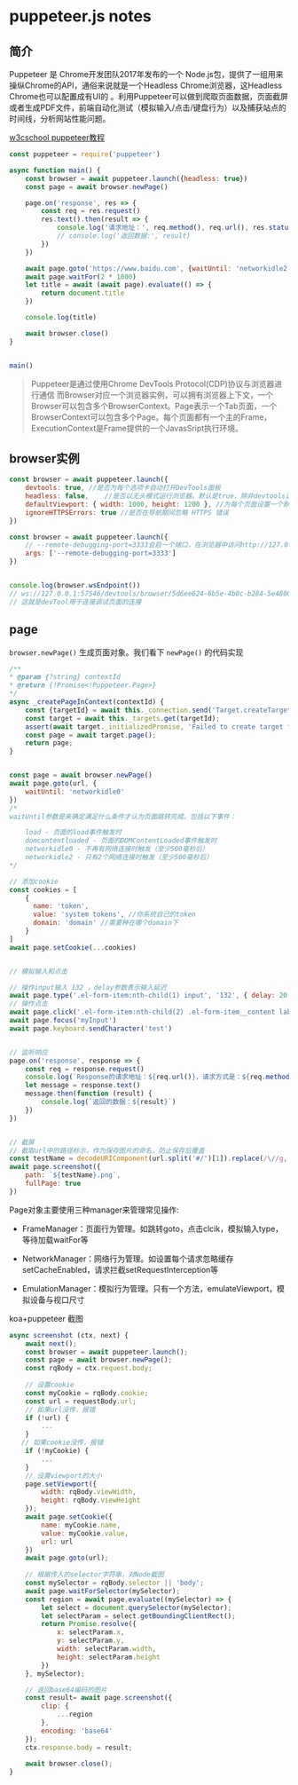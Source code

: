 # puppeteer.js notes

## 简介
Puppeteer 是 Chrome开发团队2017年发布的一个 Node.js包，提供了一组用来操纵Chrome的API，通俗来说就是一个Headless Chrome浏览器，这Headless Chrome也可以配置成有UI的 。利用Puppeteer可以做到爬取页面数据，页面截屏或者生成PDF文件，前端自动化测试（模拟输入/点击/键盘行为）以及捕获站点的时间线，分析网站性能问题。


[w3cschool puppeteer教程](https://www.w3cschool.cn/puppeteer/)

```js
const puppeteer = require('puppeteer')

async function main() {
    const browser = await puppeteer.launch({headless: true})
    const page = await browser.newPage()

    page.on('response', res => {
        const req = res.request()
        res.text().then(result => {
            console.log('请求地址：', req.method(), req.url(), res.status())
            // console.log('返回数据:', result)
        })
    })

    await page.goto('https://www.baidu.com', {waitUntil: 'networkidle2'})
    await page.waitFor(2 * 1000)
    let title = await (await page).evaluate(() => {
        return document.title
    })

    console.log(title)

    await browser.close()   
}


main()
```

> Puppeteer是通过使用Chrome DevTools Protocol(CDP)协议与浏览器进行通信
> 而Browser对应一个浏览器实例，可以拥有浏览器上下文，一个Browser可以包含多个BrowserContext。Page表示一个Tab页面，一个BrowserContext可以包含多个Page。每个页面都有一个主的Frame，ExecutionContext是Frame提供的一个JavasSript执行环境。


## browser实例

```js
const browser = await puppeteer.launch({
    devtools: true, //是否为每个选项卡自动打开DevTools面板
    headless: false,    //是否以无头模式运行浏览器。默认是true，除非devtools选项是true
    defaultViewport: { width: 1000, height: 1200 }, //为每个页面设置一个默认视口大小
    ignoreHTTPSErrors: true //是否在导航期间忽略 HTTPS 错误
})

const browser = await puppeteer.launch({
    // --remote-debugging-port=3333会启一个端口，在浏览器中访问http://127.0.0.1:3333/可以查看
    args: ['--remote-debugging-port=3333']
})


console.log(browser.wsEndpoint()) 
// ws://127.0.0.1:57546/devtools/browser/5d6ee624-6b5e-4b8c-b284-5e4800eac853
// 这就是devTool用于连接调试页面的连接
```

## page
`browser.newPage()` 生成页面对象。我们看下 `newPage()` 的代码实现

```js
/**
* @param {?string} contextId
* @return {!Promise<!Puppeteer.Page>}
*/
async _createPageInContext(contextId) {
    const {targetId} = await this._connection.send('Target.createTarget', {url: 'about:blank', browserContextId: contextId || undefined});
    const target = await this._targets.get(targetId);
    assert(await target._initializedPromise, 'Failed to create target for page');
    const page = await target.page();
    return page;
}


const page = await browser.newPage()
await page.goto(url, {
    waitUntil: 'networkidle0'
})
/*
waitUntil参数是来确定满足什么条件才认为页面跳转完成。包括以下事件：

    load - 页面的load事件触发时
    domcontentloaded - 页面的DOMContentLoaded事件触发时
    networkidle0 - 不再有网络连接时触发（至少500毫秒后）
    networkidle2 - 只有2个网络连接时触发（至少500毫秒后）
*/

// 添加cookie 
const cookies = [
    {
      name: 'token',
      value: 'system tokens', //你系统自己的token
      domain: 'domain' //需要种在哪个domain下
    }
]
await page.setCookie(...cookies)


// 模拟输入和点击

// 操作input输入 132 ，delay参数表示输入延迟
await page.type('.el-form-item:nth-child(1) input', '132', { delay: 20 })
// 操作点击
await page.click('.el-form-item:nth-child(2) .el-form-item__content label:nth-child(1)')
await page.focus('myInput')
await page.keyboard.sendCharacter('test')


// 监听响应
page.on('response', response => {
    const req = response.request()
    console.log(`Response的请求地址：${req.url()}，请求方式是：${req.method()}, 请求返回的状态${response.status()},`)
    let message = response.text()
    message.then(function (result) {
        console.log(`返回的数据：${result}`)
    })
})


// 截屏
// 截取url中的路径标示，作为保存图片的命名，防止保存后覆盖
const testName = decodeURIComponent(url.split('#/')[1]).replace(/\//g, '-')
await page.screenshot({
    path: `${testName}.png`,
    fullPage: true
})

```

Page对象主要使用三种manager来管理常见操作:

- FrameManager：页面行为管理。如跳转goto，点击clcik，模拟输入type，等待加载waitFor等

- NetworkManager：网络行为管理。如设置每个请求忽略缓存setCacheEnabled，请求拦截setRequestInterception等

- EmulationManager：模拟行为管理。只有一个方法，emulateViewport，模拟设备与视口尺寸



koa+puppeteer 截图
```js
async screenshot (ctx, next) {
    await next();
    const browser = await puppeteer.launch();
    const page = await browser.newPage();
    const rqBody = ctx.request.body;
   
    // 设置cookie
    const myCookie = rqBody.cookie;
    const url = requestBody.url;
    // 如果url没传，报错
    if (!url) {
        ...
    }
   // 如果cookie没传，报错
    if (!myCookie) {
        ...
    }
    // 设置viewport的大小
    page.setViewport({
        width: rqBody.viewWidth,
        height: rqBody.viewHeight
    });
    await page.setCookie({
        name: myCookie.name,
        value: myCookie.value,
        url: url
    })
    await page.goto(url);
    
    // 根据传入的selector字符串，对Node截图
    const mySelector = rqBody.selector || 'body';
    await page.waitForSelector(mySelector);
    const region = await page.evaluate((mySelector) => {
        let select = document.querySelector(mySelector);
        let selectParam = select.getBoundingClientRect();
        return Promise.resolve({
            x: selectParam.x,
            y: selectParam.y,
            width: selectParam.width,
            height: selectParam.height
        })
    }, mySelector);

    // 返回base64编码的图片
    const result= await page.screenshot({
        clip: {
            ...region
        },
        encoding: 'base64'
    });
    ctx.response.body = result;
    
    await browser.close();
}
```
